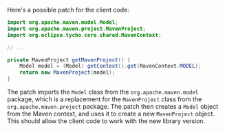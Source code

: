 Here's a possible patch for the client code:
```java
import org.apache.maven.model.Model;
import org.apache.maven.project.MavenProject;
import org.eclipse.tycho.core.shared.MavenContext;

// ...

private MavenProject getMavenProject() {
    Model model = (Model) getContext().get(MavenContext.MODEL);
    return new MavenProject(model);
}
```
The patch imports the `Model` class from the `org.apache.maven.model` package, which is a replacement for the `MavenProject` class from the `org.apache.maven.project` package. The patch then creates a `Model` object from the Maven context, and uses it to create a new `MavenProject` object. This should allow the client code to work with the new library version.